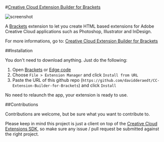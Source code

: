 #[Creative Cloud Extension Builder for Brackets](http://davidderaedt.github.io/CC-Extension-Builder-for-Brackets/)


![screenshot](http://www.dehats.com/resources/ccextbrackets/header.jpg "screenshot")

A [Brackets](http://brackets.io/) extension to let you create HTML based extensions for Adobe Creative Cloud applications such as Photoshop, Illustrator and InDesign.

For more informations, go to: [Creative Cloud Extension Builder for Brackets](http://davidderaedt.github.io/CC-Extension-Builder-for-Brackets/)


##Installation

You don't need to download anything. Just do the following:

1. Open [Brackets](http://brackets.io/) or [Edge code](http://html.adobe.com/edge/code/)
2. Choose `File > Extension Manager` and click `Install from URL`
3. Paste the URL of this github repo (`https://github.com/davidderaedt/CC-Extension-Builder-for-Brackets`) and click `Install`


No need to relaunch the app, your extension is ready to use.


##Contributions

Contributions are welcome, but be sure what you want to contribute to.

Please keep in mind this project is just a client on top of the [Creative Cloud Extensions SDK](https://github.com/davidderaedt/CC-EXT-SDK), so make sure any issue / pull request be submitted against the right project.

